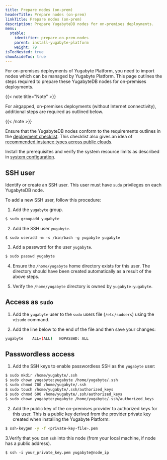 ```yaml
---
title: Prepare nodes (on-prem)
headerTitle: Prepare nodes (on-prem)
linkTitle: Prepare nodes (on-prem)
description: Prepare YugabyteDB nodes for on-premises deployments.
menu:
  stable:
    identifier: prepare-on-prem-nodes
    parent: install-yugabyte-platform
    weight: 79
isTocNested: true
showAsideToc: true
---
```


For on-premises deployments of Yugabyte Platform, you need to import nodes which can be managed by Yugabyte Platform. This page outlines the steps required to prepare these YugabyteDB nodes for on-premises deployments.

{{< note title="Note" >}}

For airgapped, on-premises deployments (without Internet connectivity), additional steps are required as outlined below.

{{< /note >}}

Ensure that the YugabyteDB nodes conform to the requirements outlines in the [deployment checklist](../../../deploy/checklist/). This checklist also gives an idea of [recommended instance types across public clouds](../../../deploy/checklist/#running-on-public-clouds).

Install the prerequisites and verify the system resource limits as described in [system configuration](../../../deploy/manual-deployment/system-config).

## SSH user

Identify or create an SSH user. This user must have `sudo` privileges on each YugabyteDB node.

To add a new SSH user, follow this procedure:

1. Add the `yugabyte` group.

```sh
$ sudo groupadd yugabyte
```

2. Add the SSH user `yugabyte`.

```ssh
$ sudo useradd -m -s /bin/bash -g yugabyte yugabyte
```

3. Add a password for the user `yugabyte`.

```sh
$ sudo passwd yugabyte
```

4. Ensure the `/home/yugabyte` home directory exists for this user. The directory should have been created automatically as a result of the above steps.

5. Verify the `/home/yugabyte` directory is owned by `yugabyte:yugabyte`.

## Access as `sudo`

1. Add the `yugabyte` user to the `sudo` users file (`/etc/sudoers`) using the `visudo` command. 

2. Add the line below to the end of the file and then save your changes:

```sh
yugabyte	ALL=(ALL)	NOPASSWD: ALL
```

## Passwordless access

1. Add the SSH keys to enable passwordless SSH as the `yugabyte` user:

```sh
$ sudo mkdir /home/yugabyte/.ssh
$ sudo chown yugabyte:yugabyte /home/yugabyte/.ssh
$ sudo chmod 700 /home/yugabyte/.ssh
$ sudo touch /home/yugabyte/.ssh/authorized_keys
$ sudo chmod 600 /home/yugabyte/.ssh/authorized_keys
$ sudo chown yugabyte:yugabyte /home/yugabyte/.ssh/authorized_keys
```

2. Add the public key of the on-premises provider to authorized keys for this user. This is a public key derived from the provider private key created when installing the Yugabyte Platform:

```sh
$ ssh-keygen -y -f <private-key-file>.pem
```

3.Verify that you can `ssh` into this node (from your local machine, if node has a public address).

```ssh
$ ssh -i your_private_key.pem yugabyte@node_ip
```
